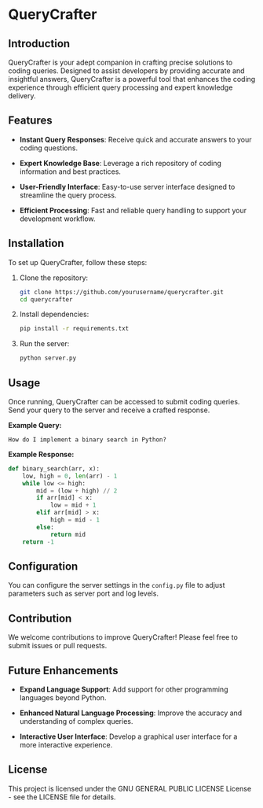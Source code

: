 # QueryCrafter

## Introduction
QueryCrafter is your adept companion in crafting precise solutions to coding
queries. Designed to assist developers by providing accurate and insightful
answers, QueryCrafter is a powerful tool that enhances the coding experience
through efficient query processing and expert knowledge delivery.

## Features

- **Instant Query Responses**: Receive quick and accurate answers to your
  coding questions.

- **Expert Knowledge Base**: Leverage a rich repository of coding information
  and best practices.

- **User-Friendly Interface**: Easy-to-use server interface designed to
  streamline the query process.

- **Efficient Processing**: Fast and reliable query handling to support your
  development workflow.

## Installation
To set up QueryCrafter, follow these steps:

1. Clone the repository:
   ```sh
   git clone https://github.com/yourusername/querycrafter.git
   cd querycrafter
   ```

2. Install dependencies:
   ```sh
   pip install -r requirements.txt
   ```

3. Run the server:
   ```sh
   python server.py
   ```

## Usage
Once running, QueryCrafter can be accessed to submit coding queries. Send your
query to the server and receive a crafted response.

**Example Query:**
```
How do I implement a binary search in Python?
```

**Example Response:**
```python
def binary_search(arr, x):
    low, high = 0, len(arr) - 1
    while low <= high:
        mid = (low + high) // 2
        if arr[mid] < x:
            low = mid + 1
        elif arr[mid] > x:
            high = mid - 1
        else:
            return mid
    return -1
```

## Configuration
You can configure the server settings in the `config.py` file to adjust
parameters such as server port and log levels.

## Contribution
We welcome contributions to improve QueryCrafter! Please feel free to submit
issues or pull requests.

## Future Enhancements

- **Expand Language Support**: Add support for other programming languages
  beyond Python.

- **Enhanced Natural Language Processing**: Improve the accuracy and
  understanding of complex queries.

- **Interactive User Interface**: Develop a graphical user interface for a more
  interactive experience.

## License
This project is licensed under the GNU GENERAL PUBLIC LICENSE License - see the LICENSE file for details.

